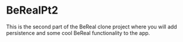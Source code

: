 # BeRealPt2
This is the second part of the BeReal clone project where you will add persistence and some cool BeReal functionality to the app.

